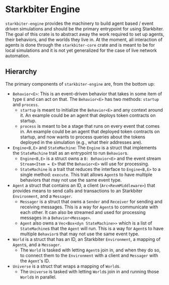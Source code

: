 # Starkbiter Engine
`starkbiter-engine` provides the machinery to build agent based / event driven simulations and should be the primary entrypoint for using Starkbiter.
The goal of this crate is to abstract away the work required to set up agents, their behaviors, and the worlds they live in.
At the moment, all interaction of agents is done through the `starkbiter-core` crate and is meant to be for local simulations and it is not yet generalized for the case of live network automation.

## Hierarchy
The primary components of `starkbiter-engine` are, from the bottom up:
- `Behavior<E>`: This is an event-driven behavior that takes in some item of type `E` and can act on that. 
The `Behavior<E>` has two methods: `startup` and `process`. 
    - `startup` is meant to initialize the `Behavior<E>` and any context around it.
    An example could be an agent that deploys token contracts on startup.
    - `process` is meant to be a stage that runs on every event that comes in.
    An example could be an agent that deployed token contracts on startup, and now wants to process queries about the tokens deployed in the simulation (e.g., what their addresses are).
- `Engine<B,E>` and `StateMachine`: The `Engine` is a struct that implements the `StateMachine` trait as an entrypoint to run `Behavior`s.
    - `Engine<B,E>` is a struct owns a `B: Behavior<E>` and the event stream `Stream<Item = E>` that the `Behavior<E>` will use for processing.
    - `StateMachine` is a trait that reduces the interface to `Engine<B,E>` to a single method: `execute`.
    This trait allows `Agent`s to have multiple behaviors that may not use the same event type.
- `Agent` a struct that contains an ID, a client (`Arc<RevmMiddleware>`) that provides means to send calls and transactions to an Starkbiter `Environment`, and a `Messager`.
    - `Messager` is a struct that owns a `Sender` and `Receiver` for sending and receiving messages.
    This is a way for `Agent`s to communicate with each other.
    It can also be streamed and used for processing messages in a `Behavior<Message>`.
    - `Agent` also owns a `Vec<Box<dyn StateMachine>>` which is a list of `StateMachine`s that the `Agent` will run.
    This is a way for `Agent`s to have multiple `Behavior`s that may not use the same event type.
- `World` is a struct that has an ID, an Starkbiter `Environment`, a mapping of `Agent`s, and a `Messager`.
    - The `World` is tasked with letting `Agent`s join in, and when they do so, to connect them to the `Environment` with a client and `Messager` with the `Agent`'s ID.
- `Universe` is a struct that wraps a mapping of `World`s.
    - The `Universe` is tasked with letting `World`s join in and running those `World`s in parallel.
